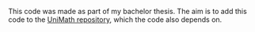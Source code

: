 This code was made as part of my bachelor thesis. The aim is to add this code to the [UniMath repository](https://github.com/UniMath/UniMath), which the code also depends on. 
